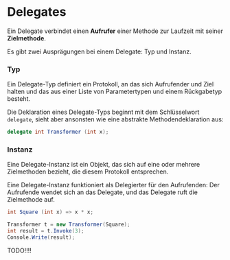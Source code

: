 # Delegates


Ein Delegate verbindet einen **Aufrufer** einer Methode zur Laufzeit mit seiner **Zielmethode**.

Es gibt zwei Ausprägungen bei einem Delegate: Typ und Instanz.


### Typ

Ein Delegate-Typ definiert ein Protokoll, an das sich Aufrufender und Ziel halten und das aus einer Liste von Parametertypen und einem Rückgabetyp besteht.

Die Deklaration eines Delegate-Typs beginnt mit dem Schlüsselwort `delegate`, sieht aber ansonsten wie eine abstrakte Methodendeklaration aus:

```csharp
delegate int Transformer (int x);
```


### Instanz

Eine Delegate-Instanz ist ein Objekt, das sich auf eine oder mehrere Zielmethoden bezieht, die diesem Protokoll entsprechen.

Eine Delegate-Instanz funktioniert als Delegierter für den Aufrufenden: Der Aufrufende wendet sich an das Delegate, und das Delegate ruft die Zielmethode auf.

```csharp
int Square (int x) => x * x;

Transformer t = new Transformer(Square);
int result = t.Invoke(3); 
Console.Write(result);
```


TODO!!!!